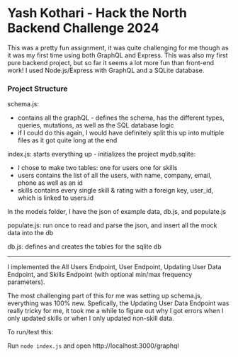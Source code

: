 # Yash Kothari - Hack the North Backend Challenge 2024

This was a pretty fun assignment, it was quite challenging for me though as it was my first time using both GraphQL and Express. This was also my first pure backend project, but so far it seems a lot more fun than front-end work!
I used Node.js/Express with GraphQL and a SQLite database.



### Project Structure
schema.js: 
  - contains all the graphQL - defines the schema, has the different types, queries, mutations, as well as the SQL database logic
  - if I could do this again, I would have definitely split this up into multiple files as it got quite long at the end

index.js: starts everything up - initializes the project
mydb.sqlite: 
  - I chose to make two tables: one for users one for skills
  - users contains the list of all the users, with name, company, email, phone as well as an id
  - skills contains every single skill & rating with a foreign key, user_id, which is linked to users.id

In the models folder, I have the json of example data, db.js, and populate.js

populate.js: run once to read and parse the json, and insert all the mock data into the db

db.js: defines and creates the tables for the sqlite db

---- 

I implemented the All Users Endpoint, User Endpoint, Updating User Data Endpoint, and Skills Endpoint (with optional min/max frequency parameters).

The most challenging part of this for me was setting up schema.js, everything was 100% new. 
Spefically, the Updating User Data Endpoint was really tricky for me, it took me a while to figure out why I got errors when I only updated skills or when I only updated non-skill data.

To run/test this:

Run ```node index.js``` and open http://localhost:3000/graphql


